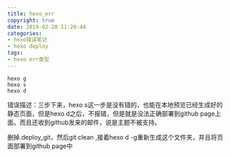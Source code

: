 ```yaml
---
title: hexo_err
copyright: true
date: 2019-02-20 11:20:44
categories:
- hexo错误笔记
- hexo deploy
tags:
- hexo err类型
---
```


    hexo g
    hexo s
    hexo d
错误描述：三步下来，hexo s这一步是没有错的，也能在本地预览已经生成好的静态页面，但是hexo d之后，不报错，但是就是没法正确部署到github page上面。而且还收到github发来的邮件，说是主题不被支持。
<!--more-->

删掉.deploy_git，然后git clean ,接着hexo d -g重新生成这个文件夹，并且将页面部署到github page中

